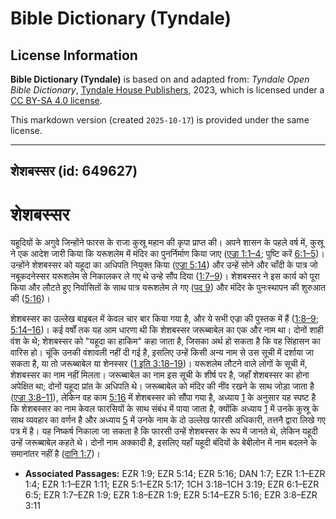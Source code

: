 # Bible Dictionary (Tyndale)

## License Information

**Bible Dictionary (Tyndale)** is based on and adapted from: _Tyndale Open Bible Dictionary_, [Tyndale House Publishers](https://tyndaleopenresources.com/), 2023, which is licensed under a [CC BY-SA 4.0 license](https://creativecommons.org/licenses/by-sa/4.0/legalcode.en).

This markdown version (created `2025-10-17`) is provided under the same license.



--------------------------------

## शेशबस्सर (id: 649627)

शेशबस्सर
========

यहूदियों के अगुवे जिन्होंने फारस के राजा कुस्रू महान की कृपा प्राप्त की। अपने शासन के पहले वर्ष में, कुस्रू ने एक आदेश जारी किया कि यरूशलेम में मंदिर का पुनर्निर्माण किया जाए ([एज्रा 1:1–4](https://ref.ly/Ezra1:1-Ezra1:4); पुष्टि करें [6:1–5](https://ref.ly/Ezra6:1-Ezra6:5))। उन्होंने शेशबस्सर को यहूदा का अधिपति नियुक्त किया ([एज्रा 5:14](https://ref.ly/Ezra5:14)) और उन्हें सोने और चाँदी के पात्र जो नबूकदनेस्सर यरूशलेम से निकालकर ले गए थे उन्हे सौंप दिया ([1:7–9](https://ref.ly/Ezra1:7-Ezra1:9))। शेशबस्सर ने इस कार्य को पूरा किया और लौटते हुए निर्वासितों के साथ पात्र यरूशलेम ले गए ([पद 9](https://ref.ly/Ezra1:9)) और मंदिर के पुनःस्थापन की शुरुआत की ([5:16](https://ref.ly/Ezra5:16))।

शेशबस्सर का उल्लेख बाइबल में केवल चार बार किया गया है, और ये सभी एज्रा की पुस्तक में हैं ([1:8–9](https://ref.ly/Ezra1:8-Ezra1:9); [5:14–16](https://ref.ly/Ezra5:14-Ezra5:16))। कई वर्षों तक यह आम धारणा थी कि शेशबस्सर जरूब्बाबेल का एक और नाम था। दोनों शाही वंश के थे; शेशबस्सर को "यहूदा का हाकिम" कहा जाता है, जिसका अर्थ हो सकता है कि वह सिंहासन का वारिस हो। चूंकि उनकी वंशावली नहीं दी गई है, इसलिए उन्हें किसी अन्य नाम से उस सूची में दर्शाया जा सकता है, या तो जरूब्बाबेल या शेनस्सर ([1 इति 3:18–19](https://ref.ly/1Chr3:18-1Chr3:19))। यरूशलेम लौटने वाले लोगों के सूची में, शेशबस्सर का नाम नहीं मिलता। जरूब्बाबेल का नाम इस सूची के शीर्ष पर है, जहाँ शेशबस्सर का होना अपेक्षित था; दोनों यहूदा प्रांत के अधिपति थे। जरूब्बाबेल को मंदिर की नींव रखने के साथ जोड़ा जाता है ([एज्रा 3:8–11](https://ref.ly/Ezra3:8-Ezra3:11)), लेकिन वह काम [5:16](https://ref.ly/Ezra5:16) में शेशबस्सर को सौंपा गया है, अध्याय [1](https://ref.ly/Ezra1:1-Ezra1:11) के अनुसार यह स्पष्ट है कि शेशबस्सर का नाम केवल फारसियों के साथ संबंध में पाया जाता है, क्योंकि अध्याय [1](https://ref.ly/Ezra1:1-Ezra1:11) में उनके कुस्रू के साथ व्यवहार का वर्णन है और अध्याय [5](https://ref.ly/Ezra5:1-Ezra5:17) में उनके नाम के दो उल्लेख फारसी अधिकारी, तत्तनै द्वारा लिखे गए पत्र में है। यह निष्कर्ष निकाला जा सकता है कि फारसी उन्हें शेशबस्सर के रूप में जानते थे, लेकिन यहूदी उन्हें जरूब्बाबेल कहते थे। दोनों नाम अक्कादी है, इसलिए यहाँ यहूदी बंदियों के बेबीलोन में नाम बदलने के समानांतर नहीं है ([दानि 1:7](https://ref.ly/Dan1:7))।

* **Associated Passages:** EZR 1:9; EZR 5:14; EZR 5:16; DAN 1:7; EZR 1:1–EZR 1:4; EZR 1:1–EZR 1:11; EZR 5:1–EZR 5:17; 1CH 3:18–1CH 3:19; EZR 6:1–EZR 6:5; EZR 1:7–EZR 1:9; EZR 1:8–EZR 1:9; EZR 5:14–EZR 5:16; EZR 3:8–EZR 3:11

